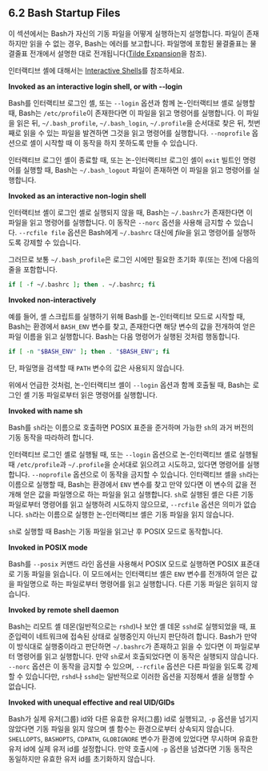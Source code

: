## 6.2 Bash Startup Files
이 섹션에서는 Bash가 자신의 기동 파일을 어떻게 실행하는지 설명합니다. 파일이 존재하지만 읽을 수 없는 경우, Bash는 에러를 보고합니다. 파일명에 포함된 물결줄표는 물결줄표 전개에서 설명한 대로 전개됩니다([Tilde Expansion](chapter_3_5_2.html)을 참조).

인터랙티브 셸에 대해서는 [Interactive Shells](chapter_6_3.html)를 참조하세요.

**Invoked as an interactive login shell, or with --login**

Bash를 인터랙티브 로그인 셸, 또는 `--login` 옵션과 함께 논-인터랙티브 셸로 실행할 때, Bash는 `/etc/profile`이 존재한다면 이 파일을 읽고 명령어를 실행합니다. 이 파일을 읽은 뒤, `~/.bash_profile`, `~/.bash_login`, `~/.profile`을 순서대로 찾은 뒤, 첫번째로 읽을 수 있는 파일을 발견하면 그것을 읽고 명령어를 실행합니다. `--noprofile` 옵션으로 셸이 시작할 때 이 동작을 하지 못하도록 만들 수 있습니다.

인터랙티브 로그인 셸이 종료할 때, 또는 논-인터랙티브 로그인 셸이 `exit` 빌트인 명령어를 실행할 때, Bash는 `~/.bash_logout` 파일이 존재하면 이 파일을 읽고 명령어를 실행합니다.

**Invoked as an interactive non-login shell**

인터랙티브 셸이 로그인 셸로 실행되지 않을 때, Bash는 `~/.bashrc`가 존재한다면 이 파일을 읽고 명령어를 실행합니다. 이 동작은 `--norc` 옵션을 사용해 금지할 수 있습니다. `--rcfile file` 옵션은 Bash에게 `~/.bashrc` 대신에 *file*을 읽고 명령어를 실행하도록 강제할 수 있습니다.

그러므로 보통 `~/.bash_profile`은 로그인 시에만 필요한 초기화 후(또는 전)에 다음의 줄을 포함합니다.

```sh
if [ -f ~/.bashrc ]; then . ~/.bashrc; fi
```

**Invoked non-interactively**

예를 들어, 셸 스크립트를 실행하기 위해 Bash를 논-인터랙티브 모드로 시작할 때, Bash는 환경에서 `BASH_ENV` 변수를 찾고, 존재한다면 해당 변수의 값을 전개하여 얻은 파일 이름을 읽고 실행합니다. Bash는 다음 명령어가 실행된 것처럼 행동합니다.

```sh
if [ -n "$BASH_ENV" ]; then . "$BASH_ENV"; fi
```

단, 파일명을 검색할 때 `PATH` 변수의 값은 사용되지 않습니다.

위에서 언급한 것처럼, 논-인터랙티브 셸이 `--login` 옵션과 함께 호출될 때, Bash는 로그인 셸 기동 파일로부터 읽은 명령어를 실행합니다.

**Invoked with name sh**

Bash를 `sh`라는 이름으로 호출하면 POSIX 표준을 준거하며 가능한 `sh`의 과거 버전의 기동 동작을 따라하려 합니다.

인터랙티브 로그인 셸로 실행될 때, 또는 `--login` 옵션으로 논-인터랙티브 셸로 실행될 때 `/etc/profile`과 `~/.profile`을 순서대로 읽으려고 시도하고, 있다면 명령어를 실행합니다. `--noprofile` 옵션으로 이 동작을 금지할 수 있습니다. 인터랙티브 셸을 `sh`라는 이름으로 실행할 때, Bash는 환경에서 `ENV` 변수를 찾고 만약 있다면 이 변수의 값을 전개해 얻은 값을 파일명으로 하는 파일을 읽고 실행합니다. `sh`로 실행된 셸은 다른 기동 파일로부터 명령어를 읽고 실행하려 시도하지 않으므로, `--rcfile` 옵션은 의미가 없습니다. `sh`라는 이름으로 실행한 논-인터랙티브 셸은 기동 파일을 읽지 않습니다.

`sh`로 실행할 때 Bash는 기동 파일을 읽고난 후 POSIX 모드로 동작합니다.

**Invoked in POSIX mode**

Bash를 `--posix` 커맨드 라인 옵션을 사용해서 POSIX 모드로 실행하면 POSIX 표준대로 기동 파일을 읽습니다. 이 모드에서는 인터랙티브 셸은 `ENV` 변수를 전개하여 얻은 값을 파일명으로 하는 파일로부터 명령어를 읽고 실행합니다. 다른 기동 파일은 읽히지 않습니다.

**Invoked by remote shell daemon**

Bash는 리모트 셸 데몬(일반적으로는 `rshd`)나 보안 셸 데몬 `sshd`로 실행되었을 때, 표준입력이 네트워크에 접속된 상태로 실행중인지 아닌지 판단하려 합니다. Bash가 만약 이 방식대로 실행중이라고 판단하면 `~/.bashrc`가 존재하고 읽을 수 있다면 이 파일로부터 명령어를 읽고 실행합니다. 만약 `sh`로서 호출되었다면 이 동작은 실행되지 않습니다. `--norc` 옵션은 이 동작을 금지할 수 있으며, `--rcfile` 옵션은 다른 파일을 읽도록 강제할 수 있습니다만, `rshd`나 `sshd`는 일반적으로 이러한 옵션을 지정해서 셸을 실행할 수 없습니다.

**Invoked with unequal effective and real UID/GIDs**

Bash가 실제 유저(그룹) id와 다른 유효한 유저(그룹) id로 실행되고, `-p` 옵션을 넘기지 않았다면 기동 파일을 읽지 않으며 셸 함수는 환경으로부터 상속되지 않습니다. `SHELLOPTS`, `BASHOPTS`, `CDPATH`, `GLOBIGNORE` 변수가 환경에 있었다면 무시하며 유효한 유저 id에 실제 유저 id를 설정합니다. 만약 호출시에 `-p` 옵션을 넘겼다면 기동 동작은 동일하지만 유효한 유저 id를 초기화하지 않습니다.
